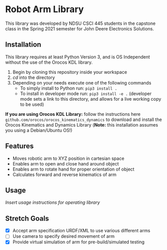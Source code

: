 # Robot Arm Library

This library was developed by NDSU CSCI 445 students in the capstone class in the Spring 2021 semester for John Deere Electronics Solutions.

## Installation

This library requires at least Python Version 3, and is OS Independent without the use of the Orocos KDL library.

1. Begin by cloning this repository inside your workspace
2. *cd* into the directory
3. Depending on your needs execute one of the following commands
    * To simply install to Python run: `pip3 install .`
    * To install in developer mode run: `pip3 install -e .` (developer mode sets a link to this directory, and allows for a live working copy to be used)

**If you are using Orocos KDL Library:** follow the instructions here `github.com/orocos/orocos_kinematics_dynamics` to download and install the Orocos Kinematics and Dynamics Library (**Note:** this installation assumes you using a Debian/Ubuntu OS!)

## Features

* Moves robotic arm to XYZ position in cartesian space
* Enables arm to open and close hand around object
* Enables arm to rotate hand for proper orientation of object
* Calculates forward and reverse kinematics of arm

## Usage

*Insert usage instructions for operating library*

## Stretch Goals

* [X] Accept arm specification URDF/XML to use various different arms
* [ ] Use camera to specify desired movement of arm
* [X] Provide virtual simulation of arm for pre-build/simulated testing
